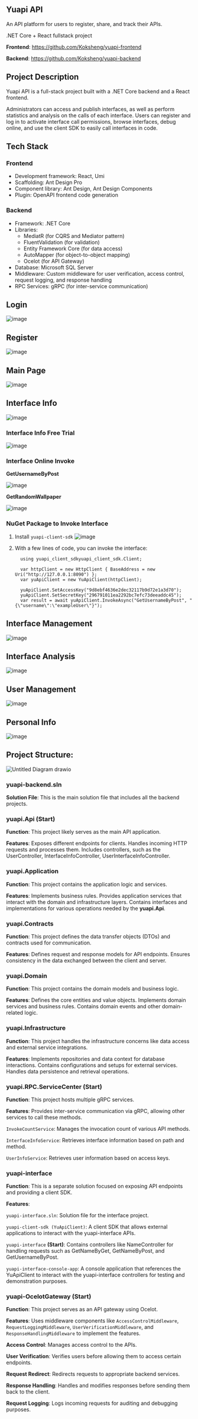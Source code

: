 ## Yuapi API
An API platform for users to register, share, and track their APIs.

.NET Core + React fullstack project

**Frontend**: https://github.com/Koksheng/yuapi-frontend

**Backend**: https://github.com/Koksheng/yuapi-backend

## Project Description

Yuapi API is a full-stack project built with a .NET Core backend and a React frontend. 

Administrators can access and publish interfaces, as well as perform statistics and analysis on the calls of each interface. Users can register and log in to activate interface call permissions, browse interfaces, debug online, and use the client SDK to easily call interfaces in code.

## Tech Stack

### Frontend
- Development framework: React, Umi
- Scaffolding: Ant Design Pro
- Component library: Ant Design, Ant Design Components
- Plugin: OpenAPI frontend code generation

### Backend
- Framework: .NET Core 
- Libraries: 
	- MediatR (for CQRS and Mediator pattern)
	- FluentValidation (for validation)
	- Entity Framework Core (for data access)
	- AutoMapper (for object-to-object mapping)
	- Ocelot (for API Gateway)
- Database: Microsoft SQL Server
- Middleware: Custom middleware for user verification, access control, request logging, and response handling
- RPC Services: gRPC (for inter-service communication)

## Login
![image](https://github.com/Koksheng/yuapi-backend/assets/33799735/60e008cd-741f-4d3f-a829-81742938b3dd)

## Register
![image](https://github.com/Koksheng/yuapi-backend/assets/33799735/f2c72a89-f43b-469c-a87b-8167af57bb63)

## Main Page
![image](https://github.com/user-attachments/assets/2f87cf95-c901-4f8e-80bb-6a7c0de0f4bc)

## Interface Info
![image](https://github.com/user-attachments/assets/1caccab2-d177-469e-a8a2-28fc1afd1448)

### Interface Info Free Trial
![image](https://github.com/user-attachments/assets/af1c8931-c0f2-4379-8629-268a71f4c975)

### Interface Online Invoke
**GetUsernameByPost**

![image](https://github.com/user-attachments/assets/27b143ef-a693-4fb8-af78-4c84a665ef38)

**GetRandomWallpaper**

![image](https://github.com/user-attachments/assets/89f55979-cd91-4902-afda-85b61e51cd81)

### NuGet Package to Invoke Interface
1. Install `yuapi-client-sdk`
   ![image](https://github.com/user-attachments/assets/21abcbd9-a37b-4576-94f0-91091bba9c6c)

2. With a few lines of code, you can invoke the interface:
   ```
	 using yuapi_client_sdkyuapi_client_sdk.Client;

	 var httpClient = new HttpClient { BaseAddress = new Uri("http://127.0.0.1:8090") };
	 var yuApiClient = new YuApiClient(httpClient);
	 
	 yuApiClient.SetAccessKey("9d8ebf4636e2dec32117b9d72e1a3d70");
	 yuApiClient.SetSecretKey("296791011ea2292bc7efc73deeaddc45");
	 var result = await yuApiClient.InvokeAsync("GetUsernameByPost", "{\"username\":\"exampleUser\"}");
   ```


## Interface Management
![image](https://github.com/user-attachments/assets/74527d4b-e996-4ade-ac82-1d918dac417c)

## Interface Analysis
![image](https://github.com/user-attachments/assets/80f1ca5b-2bff-4654-864a-a3830c0ae8fa)

## User Management
![image](https://github.com/user-attachments/assets/f2f2ec19-a33a-4682-b8b6-1841c27a4710)

## Personal Info
![image](https://github.com/user-attachments/assets/a1d33ef6-3092-4267-a98b-fc848114d1a3)




## Project Structure:
![Untitled Diagram drawio](https://github.com/user-attachments/assets/3c9f309c-7c72-46b4-9885-d907e2616edb)




### yuapi-backend.sln
**Solution File**: This is the main solution file that includes all the backend projects.

### yuapi.Api (Start)
**Function**: This project likely serves as the main API application.

**Features**:
Exposes different endpoints for clients.
Handles incoming HTTP requests and processes them.
Includes controllers, such as the UserController, InterfaceInfoController, UserInterfaceInfoController.

### yuapi.Application
**Function**: This project contains the application logic and services.

**Features**:
Implements business rules.
Provides application services that interact with the domain and infrastructure layers.
Contains interfaces and implementations for various operations needed by the **yuapi.Api**.

### yuapi.Contracts
**Function**: This project defines the data transfer objects (DTOs) and contracts used for communication.

**Features**:
Defines request and response models for API endpoints.
Ensures consistency in the data exchanged between the client and server.

### yuapi.Domain
**Function**: This project contains the domain models and business logic.

**Features**:
Defines the core entities and value objects.
Implements domain services and business rules.
Contains domain events and other domain-related logic.

### yuapi.Infrastructure
**Function**: This project handles the infrastructure concerns like data access and external service integrations.

**Features**:
Implements repositories and data context for database interactions.
Contains configurations and setups for external services.
Handles data persistence and retrieval operations.

### yuapi.RPC.ServiceCenter (Start)
**Function**: This project hosts multiple gRPC services.

**Features**: Provides inter-service communication via gRPC, allowing other services to call these methods.

`InvokeCountService`: Manages the invocation count of various API methods.

`InterfaceInfoService`: Retrieves interface information based on path and method.

`UserInfoService`: Retrieves user information based on access keys.



### yuapi-interface
**Function**: This is a separate solution focused on exposing API endpoints and providing a client SDK.

**Features**:

`yuapi-interface.sln`: Solution file for the interface project.

`yuapi-client-sdk (YuApiClient)`: A client SDK that allows external applications to interact with the yuapi-interface APIs.

`yuapi-interface` **(Start)**: Contains controllers like NameController for handling requests such as GetNameByGet, GetNameByPost, and GetUsernameByPost.

`yuapi-interface-console-app`: A console application that references the YuApiClient to interact with the yuapi-interface controllers for testing and demonstration purposes.

### yuapi-OcelotGateway (Start)
**Function**: This project serves as an API gateway using Ocelot.

**Features**: Uses middleware components like `AccessControlMiddleware`, `RequestLoggingMiddleware`, `UserVerificationMiddleware`, and `ResponseHandlingMiddleware` to implement the features.

**Access Control**: Manages access control to the APIs.

**User Verification**: Verifies users before allowing them to access certain endpoints.

**Request Redirect**: Redirects requests to appropriate backend services.

**Response Handling**: Handles and modifies responses before sending them back to the client.

**Request Logging**: Logs incoming requests for auditing and debugging purposes.
